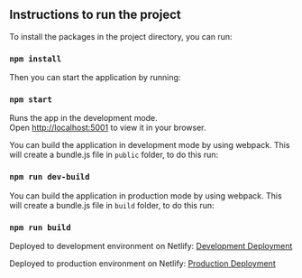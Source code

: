 ## Instructions to run the project

To install the packages in the project directory, you can run:

### `npm install`

Then you can start the application by running:

### `npm start`

Runs the app in the development mode.\
Open [http://localhost:5001](http://localhost:5001) to view it in your browser.

You can build the application in development mode by using webpack. This will create a bundle.js file in `public` folder, to do this run:

### `npm run dev-build`

You can build the application in production mode by using webpack. This will create a bundle.js file in `build` folder, to do this run:

### `npm run build`

Deployed to development environment on Netlify: [Development Deployment](https://deontics-exercise-dev.netlify.app/)

Deployed to production environment on Netlify: [Production Deployment](https://deontics-exercise-prod.netlify.app/)
